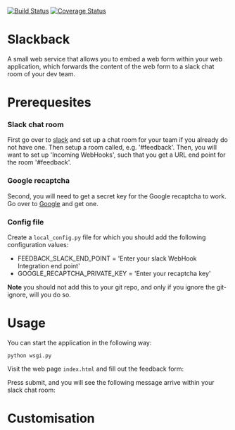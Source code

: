 [![Build Status](https://travis-ci.org/jonnybazookatone/slackback.svg?branch=master)](https://travis-ci.org/jonnybazookatone/slackback)
[![Coverage Status](https://coveralls.io/repos/jonnybazookatone/slackback/badge.svg?branch=master&service=github)](https://coveralls.io/github/jonnybazookatone/slackback?branch=master)

# Slackback
A small web service that allows you to embed a web form within your web application, which forwards the content of the web form to a slack chat room of your dev team.

# Prerequesites
### Slack chat room
First go over to [slack](www.slack.com) and set up a chat room for your team if you already do not have one. Then setup a room called, e.g. '#feedback'. Then, you will want to set up 'Incoming WebHooks', such that you get a URL end point for the room '#feedback'.

### Google recaptcha
Second, you will need to get a secret key for the Google recaptcha to work. Go over to [Google](https://www.google.com/recaptcha/intro/index.html) and get one.

### Config file
Create a `local_config.py` file for which you should add the following configuration values:
  * FEEDBACK_SLACK_END_POINT = 'Enter your slack WebHook Integration end point'
  * GOOGLE_RECAPTCHA_PRIVATE_KEY = 'Enter your recaptcha key'

**Note** you should not add this to your git repo, and only if you ignore the git-ignore, will you do so.

# Usage

You can start the application in the following way:
```
python wsgi.py
```
Visit the web page `index.html` and fill out the feedback form:

Press submit, and you will see the following message arrive within your slack chat room:

# Customisation

